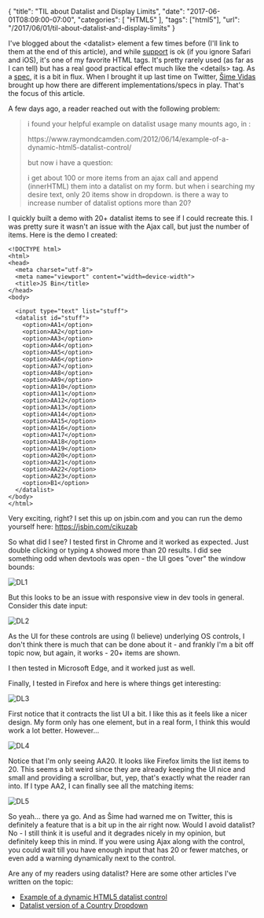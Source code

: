 
{
	"title": "TIL about Datalist and Display Limits",
	"date": "2017-06-01T08:09:00-07:00",
	"categories": [
		"HTML5"
	],
	"tags": ["html5"],
	"url": "/2017/06/01/til-about-datalist-and-display-limits"
}

I've blogged about the &lt;datalist&gt; element a few times before (I'll link to them at the end of this article), and while [support](http://caniuse.com/#feat=datalist) is ok (if you ignore Safari and iOS), it's one of my favorite HTML tags. It's pretty rarely used (as far as I can tell) but has a real good practical effect much like the &lt;details&gt; tag. As a [spec](https://html.spec.whatwg.org/multipage/forms.html#the-datalist-element), it is a bit in flux. When I brought it up last time on Twitter, [Šime Vidas](https://simevidas.com/) brought up how there are different implementations/specs in play. That's the focus of this article.

A few days ago, a reader reached out with the following problem:

<blockquote>
<p>
i found your helpful example on datalist usage many mounts ago, in :
</p>
<p>
https://www.raymondcamden.com/2012/06/14/example-of-a-dynamic-html5-datalist-control/
</p>
<p>
but now i have a question:
</p>
<p>
i get about 100 or more items from an ajax call and append (innerHTML) them into a datalist on my form. but when i searching my desire text, only 20 items show in dropdown. is there a way to increase number of datalist options more than 20?
</p>
</blockquote>

I quickly built a demo with 20+ datalist items to see if I could recreate this. I was pretty sure it wasn't an issue with the Ajax call, but just the number of items. Here is the demo I created:

<pre><code class="language-markup">&lt;!DOCTYPE html&gt;
&lt;html&gt;
&lt;head&gt;
  &lt;meta charset=&quot;utf-8&quot;&gt;
  &lt;meta name=&quot;viewport&quot; content=&quot;width=device-width&quot;&gt;
  &lt;title&gt;JS Bin&lt;/title&gt;
&lt;/head&gt;
&lt;body&gt;

  &lt;input type=&quot;text&quot; list=&quot;stuff&quot;&gt;
  &lt;datalist id=&quot;stuff&quot;&gt;
    &lt;option&gt;AA1&lt;/option&gt;
    &lt;option&gt;AA2&lt;/option&gt;
    &lt;option&gt;AA3&lt;/option&gt;
    &lt;option&gt;AA4&lt;/option&gt;
    &lt;option&gt;AA5&lt;/option&gt;
    &lt;option&gt;AA6&lt;/option&gt;
    &lt;option&gt;AA7&lt;/option&gt;
    &lt;option&gt;AA8&lt;/option&gt;
    &lt;option&gt;AA9&lt;/option&gt;
    &lt;option&gt;AA10&lt;/option&gt;
    &lt;option&gt;AA11&lt;/option&gt;
    &lt;option&gt;AA12&lt;/option&gt;
    &lt;option&gt;AA13&lt;/option&gt;
    &lt;option&gt;AA14&lt;/option&gt;
    &lt;option&gt;AA15&lt;/option&gt;
    &lt;option&gt;AA16&lt;/option&gt;
    &lt;option&gt;AA17&lt;/option&gt;
    &lt;option&gt;AA18&lt;/option&gt;
    &lt;option&gt;AA19&lt;/option&gt;
    &lt;option&gt;AA20&lt;/option&gt;
    &lt;option&gt;AA21&lt;/option&gt;
    &lt;option&gt;AA22&lt;/option&gt;
    &lt;option&gt;AA23&lt;/option&gt;
    &lt;option&gt;B1&lt;/option&gt;
  &lt;/datalist&gt;
&lt;/body&gt;
&lt;/html&gt;
</code></pre>

Very exciting, right? I set this up on jsbin.com and you can run the demo yourself here: https://jsbin.com/cikuzab

So what did I see? I tested first in Chrome and it worked as expected. Just double clicking or typing `A` showed more than 20 results. I did see something odd when devtools was open - the UI goes "over" the window bounds:

<img src="https://static.raymondcamden.com/images/2017/6/dl1.png" title="DL1" class="imgborder">

But this looks to be an issue with responsive view in dev tools in general. Consider this date input:

<img src="https://static.raymondcamden.com/images/2017/6/dl2.jpg" title="DL2" class="imgborder">

As the UI for these controls are using (I believe) underlying OS controls, I don't think there is much that can be done about it - and frankly I'm a bit off topic now, but again, it works - 20+ items are shown.

I then tested in Microsoft Edge, and it worked just as well.

Finally, I tested in Firefox and here is where things get interesting:

<img src="https://static.raymondcamden.com/images/2017/6/dl3.jpg" title="DL3" class="imgborder">

First notice that it contracts the list UI a bit. I like this as it feels like a nicer design. My form only has one element, but in a real form, I think this would work a lot better. However...

<img src="https://static.raymondcamden.com/images/2017/6/dl4.png" title="DL4" class="imgborder">

Notice that I'm only seeing AA20. It looks like Firefox limits the list items to 20. This seems a bit weird since they are already keeping the UI nice and small and providing a scrollbar, but, yep, that's exactly what the reader ran into. If I type AA2, I can finally see all the matching items:

<img src="https://static.raymondcamden.com/images/2017/6/dl5.png" title="DL5" class="imgborder">

So yeah... there ya go. And as Šime had warned me on Twitter, this is definitely a feature that is a bit up in the air right now. Would I avoid datalist? No - I still think it is useful and it degrades nicely in my opinion, but definitely keep this in mind. If you were using Ajax along with the control, you could wait till you have enough input that has 20 or fewer matches, or even add a warning dynamically next to the control.

Are any of my readers using datalist? Here are some other articles I've written on the topic:

* [Example of a dynamic HTML5 datalist control](https://www.raymondcamden.com/2012/06/14/example-of-a-dynamic-html5-datalist-control/)
* [Datalist version of a Country Dropdown](https://www.raymondcamden.com/2012/06/14/example-of-a-dynamic-html5-datalist-control)
